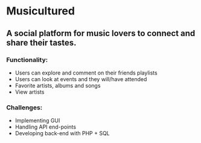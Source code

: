 # Musicultured
## A social platform for music lovers to connect and share their tastes. 

### Functionality:
- Users can explore and comment on their friends playlists
- Users can look at events and they will/have attended
- Favorite artists, albums and songs
- View artists

### Challenges:
- Implementing GUI
- Handling API end-points
- Developing back-end with PHP + SQL
